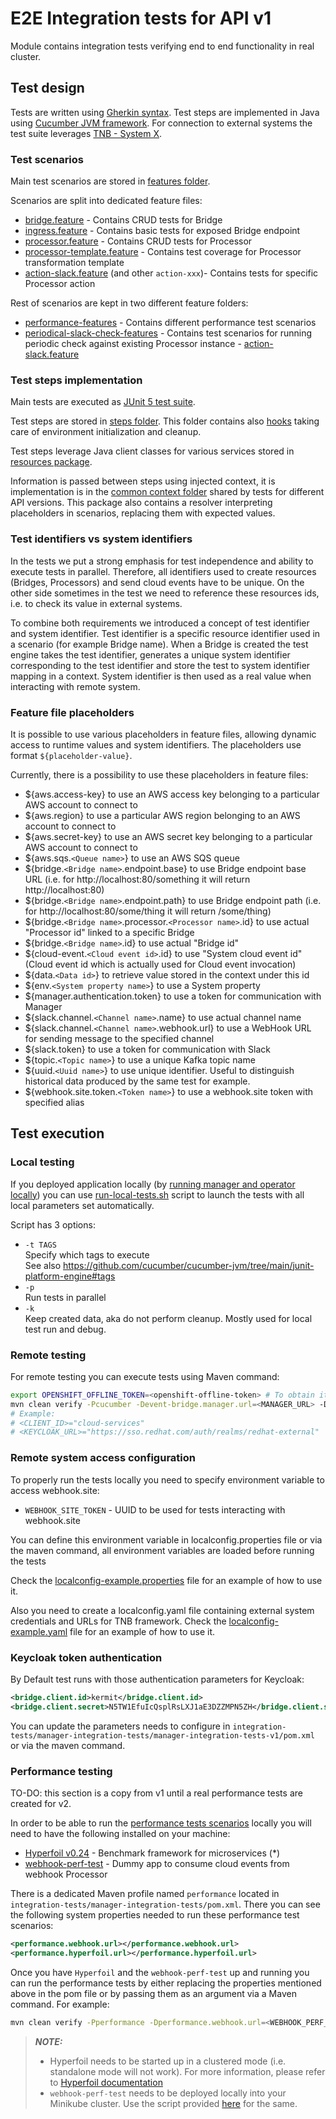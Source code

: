 # E2E Integration tests for API v1

Module contains integration tests verifying end to end functionality in real cluster.

## Test design

Tests are written using [Gherkin syntax](https://cucumber.io/docs/gherkin/reference/).
Test steps are implemented in Java using [Cucumber JVM framework](https://github.com/cucumber/cucumber-jvm).
For connection to external systems the test suite leverages [TNB - System X](https://github.com/tnb-software/TNB/tree/main/system-x).

### Test scenarios

Main test scenarios are stored in [features folder](src/test/resources/features).

Scenarios are split into dedicated feature files:
- [bridge.feature](src/test/resources/features/bridge.feature) - Contains CRUD tests for Bridge
- [ingress.feature](src/test/resources/features/ingress.feature) - Contains basic tests for exposed Bridge endpoint
- [processor.feature](src/test/resources/features/processor.feature) - Contains CRUD tests for Processor
- [processor-template.feature](src/test/resources/features/processor-template.feature) - Contains test coverage for Processor transformation template
- [action-slack.feature](src/test/resources/features/action-slack.feature) (and other `action-xxx`)- Contains tests for specific Processor action

Rest of scenarios are kept in two different feature folders:

- [performance-features](src/test/resources/performance-features) - Contains different performance test scenarios
- [periodical-slack-check-features](src/test/resources/periodical-slack-check-features) - Contains test scenarios for running periodic check against existing Processor instance - [action-slack.feature](src/test/resources/periodical-slack-check-features/action-slack.feature)

### Test steps implementation

Main tests are executed as [JUnit 5 test suite](src/test/java/com/redhat/service/smartevents/integration/tests/v1/RunCucumberTest.java).

Test steps are stored in [steps folder](src/test/java/com/redhat/service/smartevents/integration/tests/v1/steps). This folder contains also [hooks](src/test/java/com/redhat/service/smartevents/integration/tests/v1/steps/Hooks.java) taking care of environment initialization and cleanup.

Test steps leverage Java client classes for various services stored in [resources package](src/test/java/com/redhat/service/smartevents/integration/tests/v1/resources).

Information is passed between steps using injected context, it is implementation is in the [common context folder](../../integration-tests-common/src/main/java/com/redhat/service/smartevents/integration/tests/context) shared by tests for different API versions. This package also contains a resolver interpreting placeholders in scenarios, replacing them with expected values.

### Test identifiers vs system identifiers

In the tests we put a strong emphasis for test independence and ability to execute tests in parallel. Therefore, all identifiers used to create resources (Bridges, Processors) and send cloud events have to be unique.
On the other side sometimes in the test we need to reference these resources ids, i.e. to check its value in external systems.

To combine both requirements we introduced a concept of test identifier and system identifier.
Test identifier is a specific resource identifier used in a scenario (for example Bridge name). When a Bridge is created the test engine takes the test identifier, generates a unique system identifier corresponding to the test identifier and store the test to system identifier mapping in a context. System identifier is then used as a real value when interacting with remote system.

### Feature file placeholders

It is possible to use various placeholders in feature files, allowing dynamic access to runtime values and system identifiers. The placeholders use format `${placeholder-value}`.

Currently, there is a possibility to use these placeholders in feature files:
- ${aws.access-key} to use an AWS access key belonging to a particular AWS account to connect to
- ${aws.region} to use a particular AWS region belonging to an AWS account to connect to
- ${aws.secret-key} to use an AWS secret key belonging to a particular AWS account to connect to
- ${aws.sqs.`<Queue name>`} to use an AWS SQS queue
- ${bridge.`<Bridge name>`.endpoint.base} to use Bridge endpoint base URL (i.e. for http://localhost:80/something it will return http://localhost:80)
- ${bridge.`<Bridge name>`.endpoint.path} to use Bridge endpoint path (i.e. for http://localhost:80/some/thing it will return /some/thing)
- ${bridge.`<Bridge name>`.processor.`<Processor name>`.id} to use actual "Processor id" linked to a specific Bridge
- ${bridge.`<Bridge name>`.id} to use actual "Bridge id"
- ${cloud-event.`<Cloud event id>`.id} to use "System cloud event id" (Cloud event id which is actually used for Cloud event invocation)
- ${data.`<Data id>`} to retrieve value stored in the context under this id
- ${env.`<System property name>`} to use a System property
- ${manager.authentication.token} to use a token for communication with Manager
- ${slack.channel.`<Channel name>`.name} to use actual channel name
- ${slack.channel.`<Channel name>`.webhook.url} to use a WebHook URL for sending message to the specified channel
- ${slack.token} to use a token for communication with Slack
- ${topic.`<Topic name>`} to use a unique Kafka topic name
- ${uuid.`<Uuid name>`} to use unique identifier. Useful to distinguish historical data produced by the same test for example.
- ${webhook.site.token.`<Token name>`} to use a webhook.site token with specified alias

## Test execution

### Local testing

If you deployed application locally (by [running manager and operator locally](../../../dev/README.md)) you can use [run-local-tests.sh](run-local-tests.sh) script to launch the tests with all local parameters set automatically.

Script has 3 options:
- `-t TAGS`  
  Specify which tags to execute  
  See also https://github.com/cucumber/cucumber-jvm/tree/main/junit-platform-engine#tags
- `-p`  
  Run tests in parallel
- `-k`  
  Keep created data, aka do not perform cleanup. Mostly used for local test run and debug.


### Remote testing

For remote testing you can execute tests using Maven command:

```bash
export OPENSHIFT_OFFLINE_TOKEN=<openshift-offline-token> # To obtain it, go to https://console.redhat.com/openshift/token
mvn clean verify -Pcucumber -Devent-bridge.manager.url=<MANAGER_URL> -Dkeycloak.realm.url=<KEYCLOAK_URL> -Dbridge.client.id=<CLIENT_ID> -Dtest.credentials.file=localconfig.yaml
# Example:
# <CLIENT_ID>="cloud-services"
# <KEYCLOAK_URL>="https://sso.redhat.com/auth/realms/redhat-external"
```

### Remote system access configuration

To properly run the tests locally you need to specify environment variable to access webhook.site:
- `WEBHOOK_SITE_TOKEN` - UUID to be used for tests interacting with webhook.site

You can define this environment variable in localconfig.properties file or via the maven command, all environment variables are loaded before running the tests

Check the [localconfig-example.properties](localconfig-example.properties) file for an example of how to use it.

Also you need to create a localconfig.yaml file containing external system credentials and URLs for TNB framework. Check the [localconfig-example.yaml](localconfig-example.yaml) file for an example of how to use it.

### Keycloak token authentication

By Default test runs with those authentication parameters for Keycloak:

```xml
<bridge.client.id>kermit</bridge.client.id>
<bridge.client.secret>N5TW1EfuIcQsplRsLXJ1aE3DZZMPN5ZH</bridge.client.secret>
```

You can update the parameters needs to configure in `integration-tests/manager-integration-tests/manager-integration-tests-v1/pom.xml` or via the maven command.

### Performance testing

TO-DO: this section is a copy from v1 until a real performance tests are created for v2.

In order to be able to run the [performance tests scenarios](src/test/resources/performance-features) locally you will need to have the following installed on your machine:

- [Hyperfoil v0.24](https://hyperfoil.io/) - Benchmark framework for microservices (*)
- [webhook-perf-test](https://github.com/afalhambra/webhook-perf-test) - Dummy app to consume cloud events from webhook Processor

There is a dedicated Maven profile named `performance` located in `integration-tests/manager-integration-tests/pom.xml`. There you can see the following system properties needed 
to run these performance test scenarios:

```xml
<performance.webhook.url></performance.webhook.url>
<performance.hyperfoil.url></performance.hyperfoil.url>
```

Once you have `Hyperfoil` and the `webhook-perf-test` up and running you can run the performance tests by either replacing the properties mentioned above in the pom
file or by passing them as an argument via a Maven command. For example:
```bash
mvn clean verify -Pperformance -Dperformance.webhook.url=<WEBHOOK_PERF_URL> -Dperformance.hyperfoil.url=<HYPERFOIL_URL> -Devent-bridge.manager.url=<MANAGER_URL> -Dkeycloak.realm.url=<KEYCLOAK_URL>
```

> **_NOTE:_**  
>- Hyperfoil needs to be started up in a clustered mode (i.e. standalone mode will not work). For more information, please
refer to [Hyperfoil documentation](https://hyperfoil.io/)
>- `webhook-perf-test` needs to be deployed locally into your Minikube cluster. Use the script provided [here](https://github.com/afalhambra/webhook-perf-test/blob/main/bin/minikube/deploy.sh) for the same.
